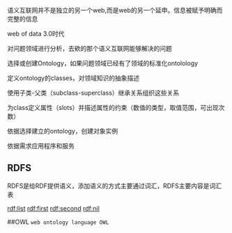 语义互联网并不是独立的另一个web,而是web的另一个延申。信息被赋予明确而完整的信息

web of data 3.0时代

对问题领域进行分析，去欸的那个语义互联网能够解决的问题

选择或创建Ontology，如果问题领域已经有了领域的标准化ontolology

定义ontology的classes，对领域知识的抽象描述

使用子类-父类（subclass-superclass）继承关系组织这些关系

为class定义属性（slots）并描述属性的约束（数值的类型，取值范围，可出现次数）


依据选择建立的ontology，创建对象实例

依据需求应用程序和服务

## RDFS
RDFS是给RDF提供语义，添加语义的方式主要通过词汇，RDFS主要内容是词汇表

<rdf:list> <rdf:first> <rdf:second> <rdf:nil>

##OWL
`web ontology language OWL`

